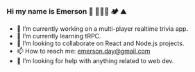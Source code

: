 ### Hi my name is Emerson  🥾 🏄🏻‍♂️ 🏕️ ⛰️
- 🔭 I’m currently working on a multi-player realtime trivia app.
- 🌱 I’m currently learning tRPC.
- 👯 I’m looking to collaborate on React and Node.js projects.
- 📫 How to reach me: emerson.day@gmail.com
- 🤔 I’m looking for help with anything related to web dev.
<!--
**emday4prez/emday4prez** is a ✨ _special_ ✨ repository because its `README.md` (this file) appears on your GitHub profile.

Here are some ideas to get you started:



- 💬 Ask me about ...

- 😄 Pronouns: ...
- ⚡ Fun fact: ...
-->
